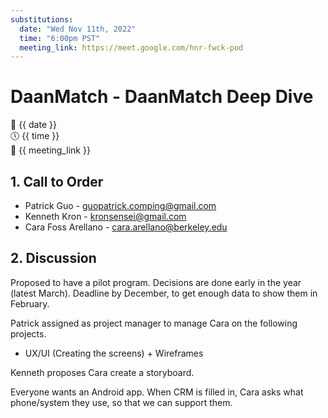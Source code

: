 ```yaml
---
substitutions:
  date: "Wed Nov 11th, 2022"
  time: "6:00pm PST"
  meeting_link: https://meet.google.com/hnr-fwck-pod
---
```


# DaanMatch - DaanMatch Deep Dive

📅 {{ date }} <br>
🕔 {{ time }} <br>
🔗 {{ meeting_link }} <br>

## 1. Call to Order

- Patrick Guo - guopatrick.comping@gmail.com
- Kenneth Kron - kronsensei@gmail.com
- Cara Foss Arellano - cara.arellano@berkeley.edu

## 2. Discussion

Proposed to have a pilot program. Decisions are done early in the year (latest March).
Deadline by December, to get enough data to show them in February.

Patrick assigned as project manager to manage Cara on the following projects.

- UX/UI (Creating the screens) + Wireframes

Kenneth proposes Cara create a storyboard.

Everyone wants an Android app. When CRM is filled in, Cara asks what phone/system they use, so that we can support them.

